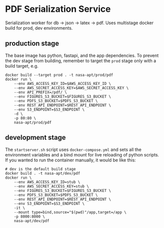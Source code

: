 # PDF Serialization Service

Serialization worker for db -> json -> latex -> pdf. Uses multistage docker build for prod, dev environments.

## production stage 

The base image has python, fastapi, and the app dependencies. To prevent the dev stage from building, remember to
target the `prod` stage only with a build target, e.g.

```shell script
docker build --target prod . -t nasa-apt/prod/pdf
docker run \
    --env AWS_ACCESS_KEY_ID=$AWS_ACCESS_KEY_ID \
    --env AWS_SECRET_ACCESS_KEY=$AWS_SECRET_ACCESS_KEY \
    --env API_PREFIX=/pdf/ \
    --env FIGURES_S3_BUCKET=$FIGURES_S3_BUCKET \
    --env PDFS_S3_BUCKET=$PDFS_S3_BUCKET \
    --env REST_API_ENDPOINT=$REST_API_ENDPOINT \
    --env S3_ENDPOINT=$S3_ENDPOINT \
    -d \
    -p 80:80 \
    nasa-apt/prod/pdf
```

## development stage

The `startserver.sh` script uses `docker-compose.yml` and sets all the environment variables and a bind mount
for live reloading of python scripts. If you wanted to run the container manually, it would be like this:

```shell script
# dev is the default build stage
docker build . -t nasa-apt/dev/pdf
docker run \
    --env AWS_ACCESS_KEY_ID=stub \
    --env AWS_SECRET_ACCESS_KEY=stub \
    --env FIGURES_S3_BUCKET=$FIGURES_S3_BUCKET \
    --env PDFS_S3_BUCKET=$PDFS_S3_BUCKET \
    --env REST_API_ENDPOINT=$REST_API_ENDPOINT \
    --env S3_ENDPOINT=$S3_ENDPOINT \
    -it \
    --mount type=bind,source="$(pwd)"/app,target=/app \ 
    -p 8000:8000 \
    nasa-apt/dev/pdf
```

